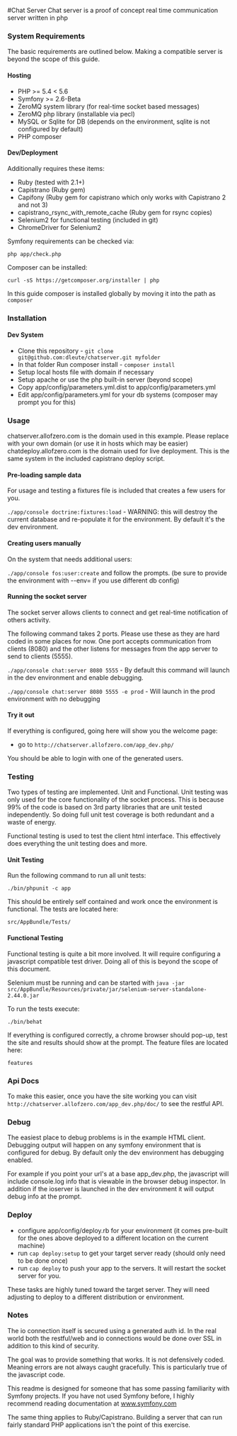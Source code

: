 #Chat Server
Chat server is a proof of concept real time communication server written in php

### System Requirements

The basic requirements are outlined below. Making a compatible server is beyond the scope of this guide.

#### Hosting

* PHP >= 5.4 < 5.6
* Symfony >= 2.6-Beta
* ZeroMQ system library (for real-time socket based messages)
* ZeroMQ php library (installable via pecl)
* MySQL or Sqlite for DB (depends on the environment, sqlite is not configured by default)
* PHP composer

#### Dev/Deployment

Additionally requires these items:

* Ruby (tested with 2.1+)
* Capistrano (Ruby gem)
* Capifony (Ruby gem for capistrano which only works with Capistrano 2 and not 3)
* capistrano_rsync_with_remote_cache (Ruby gem for rsync copies)
* Selenium2 for functional testing (included in git)
* ChromeDriver for Selenium2
 
Symfony requirements can be checked via:

`php app/check.php`

Composer can be installed:

`curl -sS https://getcomposer.org/installer | php`

In this guide composer is installed globally by moving it into the path as `composer`

### Installation

#### Dev System

* Clone this repository - `git clone git@github.com:dleute/chatserver.git myfolder`
* In that folder Run composer install - `composer install`
* Setup local hosts file with domain if necessary
* Setup apache or use the php built-in server (beyond scope)
* Copy app/config/parameters.yml.dist to app/config/parameters.yml
* Edit app/config/parameters.yml for your db systems (composer may prompt you for this)

### Usage

chatserver.allofzero.com is the domain used in this example. Please replace with your own domain (or use it in hosts which may be easier)
chatdeploy.allofzero.com is the domain used for live deployment. This is the same system in the included capistrano deploy script.

#### Pre-loading sample data

For usage and testing a fixtures file is included that creates a few users for you.

`./app/console doctrine:fixtures:load` - WARNING: this will destroy the current database and re-populate it for the environment. By default it's the dev environment.

#### Creating users manually

On the system that needs additional users:

`./app/console fos:user:create` and follow the prompts. (be sure to provide the environment with --env= if you use different db config)

#### Running the socket server

The socket server allows clients to connect and get real-time notification of others activity.

The following command takes 2 ports. Please use these as they are hard coded in some places for now. One port accepts communication from clients (8080) and the other listens for messages from the app server to send to clients (5555).

`./app/console chat:server 8080 5555` - By default this command will launch in the dev environment and enable debugging.

`./app/console chat:server 8080 5555 -e prod` - Will launch in the prod environment with no debugging

#### Try it out

If everything is configured, going here will show you the welcome page:

* go to `http://chatserver.allofzero.com/app_dev.php/`

You should be able to login with one of the generated users.

### Testing

Two types of testing are implemented. Unit and Functional. Unit testing was only used for the core functionality of the socket process. This is because 99% of the code is based on 3rd party libraries that are unit tested independently. So doing full unit test coverage is both redundant and a waste of energy.

Functional testing is used to test the client html interface. This effectively does everything the unit testing does and more.

#### Unit Testing

Run the following command to run all unit tests:

`./bin/phpunit -c app`

This should be entirely self contained and work once the environment is functional. The tests are located here:

`src/AppBundle/Tests/`

#### Functional Testing

Functional testing is quite a bit more involved. It will require configuring a javascript compatible test driver. Doing all of this is beyond the scope of this document.

Selenium must be running and can be started with `java -jar src/AppBundle/Resources/private/jar/selenium-server-standalone-2.44.0.jar`

To run the tests execute:

`./bin/behat`

If everything is configured correctly, a chrome browser should pop-up, test the site and results should show at the prompt. The feature files are located here:

`features`

### Api Docs

To make this easier, once you have the site working you can visit `http://chatserver.allofzero.com/app_dev.php/doc/` to see the restful API.

### Debug

The easiest place to debug problems is in the example HTML client. Debugging output will happen on any symfony environment that is configured for debug. By default only the dev environment has debugging enabled.

For example if you point your url's at a base app_dev.php, the javascript will include console.log info that is viewable in the browser debug inspector. In addition if the ioserver is launched in the dev environment it will output debug info at the prompt.

### Deploy

* configure app/config/deploy.rb for your environment (it comes pre-built for the ones above deployed to a different location on the current machine) 
* run `cap deploy:setup` to get your target server ready (should only need to be done once)
* run `cap deploy` to push your app to the servers. It will restart the socket server for you.

These tasks are highly tuned toward the target server. They will need adjusting to deploy to a different distribution or environment.

### Notes

The io connection itself is secured using a generated auth id. In the real world both the restful/web and io connections would be done over SSL in addition to this kind of security.

The goal was to provide something that works. It is not defensively coded. Meaning errors are not always caught gracefully. This is particularly true of the javascript code.

This readme is designed for someone that has some passing familiarity with Symfony projects. If you have not used Symfony before, I highly recommend reading documentation at www.symfony.com

The same thing applies to Ruby/Capistrano. Building a server that can run fairly standard PHP applications isn't the point of this exercise.